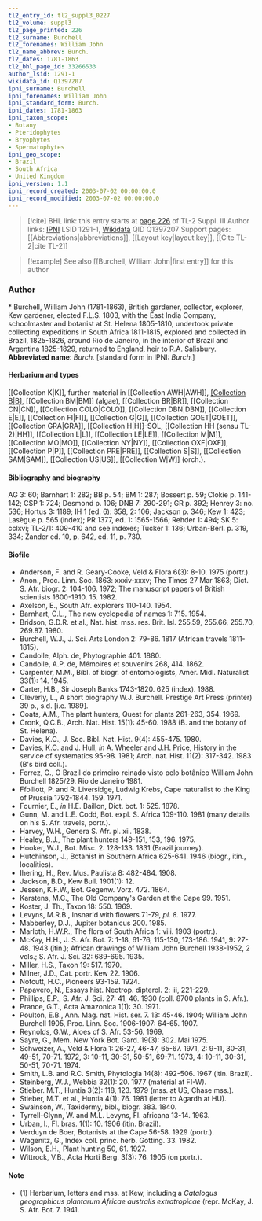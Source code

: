 ```yaml
---
tl2_entry_id: tl2_suppl3_0227
tl2_volume: suppl3
tl2_page_printed: 226
tl2_surname: Burchell
tl2_forenames: William John
tl2_name_abbrev: Burch.
tl2_dates: 1781-1863
tl2_bhl_page_id: 33266533
author_lsid: 1291-1
wikidata_id: Q1397207
ipni_surname: Burchell
ipni_forenames: William John
ipni_standard_form: Burch.
ipni_dates: 1781-1863
ipni_taxon_scope: 
- Botany
- Pteridophytes
- Bryophytes
- Spermatophytes
ipni_geo_scope: 
- Brazil
- South Africa
- United Kingdom
ipni_version: 1.1
ipni_record_created: 2003-07-02 00:00:00.0
ipni_record_modified: 2003-07-02 00:00:00.0
---
```


> [!cite] BHL link: this entry starts at [page 226](https://www.biodiversitylibrary.org/page/33266533) of TL-2 Suppl. III
> Author links: [IPNI](https://www.ipni.org/a/1291-1) LSID 1291-1, [Wikidata](https://www.wikidata.org/wiki/Q1397207) QID Q1397207
> Support pages: [[Abbreviations|abbreviations]], [[Layout key|layout key]], [[Cite TL-2|cite TL-2]]

> [!example] See also [[Burchell, William John|first entry]] for this author

### Author

\* Burchell, William John (1781-1863), British gardener, collector, explorer, Kew gardener, elected F.L.S. 1803, with the East India Company, schoolmaster and botanist at St. Helena 1805-1810, undertook private collecting expeditions in South Africa 1811-1815, explored and collected in Brazil, 1825-1826, around Rio de Janeiro, in the interior of Brazil and Argentina 1825-1829, returned to England, heir to R.A. Salisbury. 
**Abbreviated name**: *Burch.* \[standard form in IPNI: *Burch.*\]

#### Herbarium and types

[[Collection K|K]], further material in [[Collection AWH|AWH]], [[Collection B|B]](1074), [[Collection BM|BM]] (algae), [[Collection BR|BR]], [[Collection CN|CN]], [[Collection COLO|COLO]], [[Collection DBN|DBN]], [[Collection E|E]], [[Collection FI|FI]], [[Collection G|G]], [[Collection GOET|GOET]], [[Collection GRA|GRA]], [[Collection H|H]]-SOL, [[Collection HH (sensu TL-2)|HH]], [[Collection L|L]], [[Collection LE|LE]], [[Collection M|M]], [[Collection MO|MO]], [[Collection NY|NY]], [[Collection OXF|OXF]], [[Collection P|P]], [[Collection PRE|PRE]], [[Collection S|S]], [[Collection SAM|SAM]], [[Collection US|US]], [[Collection W|W]] (orch.).

#### Bibliography and biography

AG 3: 60; Barnhart 1: 282; BB p. 54; BM 1: 287; Bossert p. 59; Clokie p. 141-142; CSP 1: 724; Desmond p. 106; DNB 7: 290-291; GR p. 392; Henrey 3: no. 536; Hortus 3: 1189; IH 1 (ed. 6): 358, 2: 106; Jackson p. 346; Kew 1: 423; Lasègue p. 565 (index); PR 1377, ed. 1: 1565-1566; Rehder 1: 494; SK 5: cclxvi; TL-2/1: 409-410 and see indexes; Tucker 1: 136; Urban-Berl. p. 319, 334; Zander ed. 10, p. 642, ed. 11, p. 730.

#### Biofile

- Anderson, F. and R. Geary-Cooke, Veld & Flora 6(3): 8-10. 1975 (portr.).
- Anon., Proc. Linn. Soc. 1863: xxxiv-xxxv; The Times 27 Mar 1863; Dict. S. Afr. biogr. 2: 104-106. 1972; The manuscript papers of British scientists 1600-1910. 15. 1982.
- Axelson, E., South Afr. explorers 110-140. 1954.
- Barnhart, C.L., The new cyclopedia of names 1: 715. 1954.
- Bridson, G.D.R. et al., Nat. hist. mss. res. Brit. Isl. 255.59, 255.66, 255.70, 269.87. 1980.
- Burchell, W.J., J. Sci. Arts London 2: 79-86. 1817 (African travels 1811-1815).
- Candolle, Alph. de, Phytographie 401. 1880.
- Candolle, A.P. de, Mémoires et souvenirs 268, 414. 1862.
- Carpenter, M.M., Bibl. of biogr. of entomologists, Amer. Midl. Naturalist 33(1): 14. 1945.
- Carter, H.B., Sir Joseph Banks 1743-1820. 625 (index). 1988.
- Cleverly, L., A short biography W.J. Burchell. Prestige Art Press (printer) 39 p., s.d. \[i.e. 1989\].
- Coats, A.M., The plant hunters, Quest for plants 261-263, 354. 1969.
- Cronk, Q.C.B., Arch. Nat. Hist. 15(1): 45-60. 1988 (B. and the botany of St. Helena).
- Davies, K.C., J. Soc. Bibl. Nat. Hist. 9(4): 455-475. 1980.
- Davies, K.C. and J. Hull, *in* A. Wheeler and J.H. Price, History in the service of systematics 95-98. 1981; Arch. nat. Hist. 11(2): 317-342. 1983 (B's bird coll.).
- Ferrez, G., O Brazil do primeiro reinado visto pelo botânico William John Burchell 1825/29. Rio de Janeiro 1981.
- Ffolliott, P. and R. Liversidge, Ludwig Krebs, Cape naturalist to the King of Prussia 1792-1844. 159. 1971.
- Fournier, E., *in* H.E. Baillon, Dict. bot. 1: 525. 1878.
- Gunn, M. and L.E. Codd, Bot. expl. S. Africa 109-110. 1981 (many details on his S. Afr. travels, portr.).
- Harvey, W.H., Genera S. Afr. pl. xii. 1838.
- Healey, B.J., The plant hunters 149-151, 153, 196. 1975.
- Hooker, W.J., Bot. Misc. 2: 128-133. 1831 (Brazil journey).
- Hutchinson, J., Botanist in Southern Africa 625-641. 1946 (biogr., itin., localities).
- Ihering, H., Rev. Mus. Paulista 8: 482-484. 1908.
- Jackson, B.D., Kew Bull. 1901(1): 12.
- Jessen, K.F.W., Bot. Gegenw. Vorz. 472. 1864.
- Karstens, M.C., The Old Company's Garden at the Cape 99. 1951.
- Koster, J. Th., Taxon 18: 550. 1969.
- Levyns, M.R.B., Insnar'd with flowers 71-79, *pl. 8.* 1977.
- Mabberley, D.J., Jupiter botanicus 200. 1985.
- Marloth, H.W.R., The flora of South Africa 1: viii. 1903 (portr.).
- McKay, H.H., J. S. Afr. Bot. 7: 1-18, 61-76, 115-130, 173-186. 1941, 9: 27-48. 1943 (itin.); African drawings of William John Burchell 1938-1952, 2 vols.; S. Afr. J. Sci. 32: 689-695. 1935.
- Miller, H.S., Taxon 19: 517. 1970.
- Milner, J.D., Cat. portr. Kew 22. 1906.
- Notcutt, H.C., Pioneers 93-159. 1924.
- Papavero, N., Essays hist. Neotrop. dipterol. 2: iii, 221-229.
- Phillips, E.P., S. Afr. J. Sci. 27: 41, 46. 1930 (coll. 8700 plants in S. Afr.).
- Prance, G.T., Acta Amazonica 1(1): 30. 1971.
- Poulton, E.B., Ann. Mag. nat. Hist. ser. 7. 13: 45-46. 1904; William John Burchell 1905, Proc. Linn. Soc. 1906-1907: 64-65. 1907.
- Reynolds, G.W., Aloes of S. Afr. 53-56. 1969.
- Sayre, G., Mem. New York Bot. Gard. 19(3): 302. Mai 1975.
- Schweizer, A., Veld & Flora 1: 26-27, 46-47, 65-67. 1971, 2: 9-11, 30-31, 49-51, 70-71. 1972, 3: 10-11, 30-31, 50-51, 69-71. 1973, 4: 10-11, 30-31, 50-51, 70-71. 1974.
- Smith, L.B. and R.C. Smith, Phytologia 14(8): 492-506. 1967 (itin. Brazil).
- Steinberg, W.J., Webbia 32(1): 20. 1977 (material at FI-W).
- Stieber. M.T., Huntia 3(2): 118, 123. 1979 (mss. at US, Chase mss.).
- Stieber, M.T. et al., Huntia 4(1): 76. 1981 (letter to Agardh at HU).
- Swainson, W., Taxidermy, bibl., biogr. 383. 1840.
- Tyrrell-Glynn, W. and M.L. Levyns, Fl. africana 13-14. 1963.
- Urban, I., Fl. bras. 1(1): 10. 1906 (itin. Brazil).
- Verduyn de Boer, Botanists at the Cape 56-58. 1929 (portr.).
- Wagenitz, G., Index coll. princ. herb. Gotting. 33. 1982.
- Wilson, E.H., Plant hunting 50, 61. 1927.
- Wittrock, V.B., Acta Horti Berg. 3(3): 76. 1905 (on portr.).

#### Note

- (1) Herbarium, letters and mss. at Kew, including a *Catalogus geographicus plantarum Africae australis extratropicae* (repr. McKay, J. S. Afr. Bot. 7. 1941.

